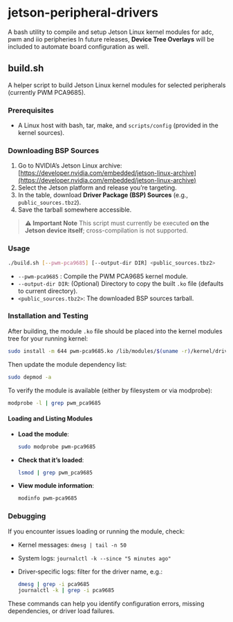 # jetson-peripheral-drivers
A bash utility to compile and setup Jetson Linux kernel modules for adc, pwm and iio peripheries
In future releases, **Device Tree Overlays** will be included to automate board configuration as well.

## build.sh

A helper script to build Jetson Linux kernel modules for selected peripherals (currently PWM PCA9685).

### Prerequisites

* A Linux host with bash, tar, make, and `scripts/config` (provided in the kernel sources).

### Downloading BSP Sources

1. Go to NVIDIA’s Jetson Linux archive:
   [https://developer.nvidia.com/embedded/jetson-linux-archive](https://developer.nvidia.com/embedded/jetson-linux-archive)
2. Select the Jetson platform and release you’re targeting.
3. In the table, download **Driver Package (BSP) Sources** (e.g., `public_sources.tbz2`).
4. Save the tarball somewhere accessible.

> **⚠️ Important Note**
> This script must currently be executed **on the Jetson device itself**; cross-compilation is not supported.
### Usage

```bash
./build.sh [--pwm-pca9685] [--output-dir DIR] <public_sources.tbz2>
```

* `--pwm-pca9685` : Compile the PWM PCA9685 kernel module.
* `--output-dir DIR`: (Optional) Directory to copy the built `.ko` file (defaults to current directory).
* `<public_sources.tbz2>`: The downloaded BSP sources tarball.

### Installation and Testing

After building, the module `.ko` file should be placed into the kernel modules tree for your running kernel:

```bash
sudo install -m 644 pwm-pca9685.ko /lib/modules/$(uname -r)/kernel/drivers/pwm/
```

Then update the module dependency list:

```bash
sudo depmod -a
```

To verify the module is available (either by filesystem or via modprobe):

```bash
modprobe -l | grep pwm_pca9685
```

#### Loading and Listing Modules

* **Load the module**:

  ```bash
  sudo modprobe pwm-pca9685
  ```
* **Check that it’s loaded**:

  ```bash
  lsmod | grep pwm_pca9685
  ```
* **View module information**:

  ```bash
  modinfo pwm-pca9685
  ```

### Debugging

If you encounter issues loading or running the module, check:

* Kernel messages: `dmesg | tail -n 50`
* System logs: `journalctl -k --since "5 minutes ago"`
* Driver‑specific logs: filter for the driver name, e.g.:

  ```bash
  dmesg | grep -i pca9685
  journalctl -k | grep -i pca9685
  ```

These commands can help you identify configuration errors, missing dependencies, or driver load failures.
